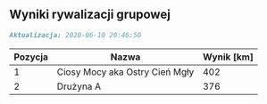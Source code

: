 ## Wyniki rywalizacji grupowej

```markdown
Aktualizacja: 2020-06-10 20:46:50
```

Pozycja | Nazwa | Wynik [km] |
------------ | -------------  | -------------
 1 |Ciosy Mocy aka Ostry Cień Mgły | 402 
 2 |Drużyna A | 376